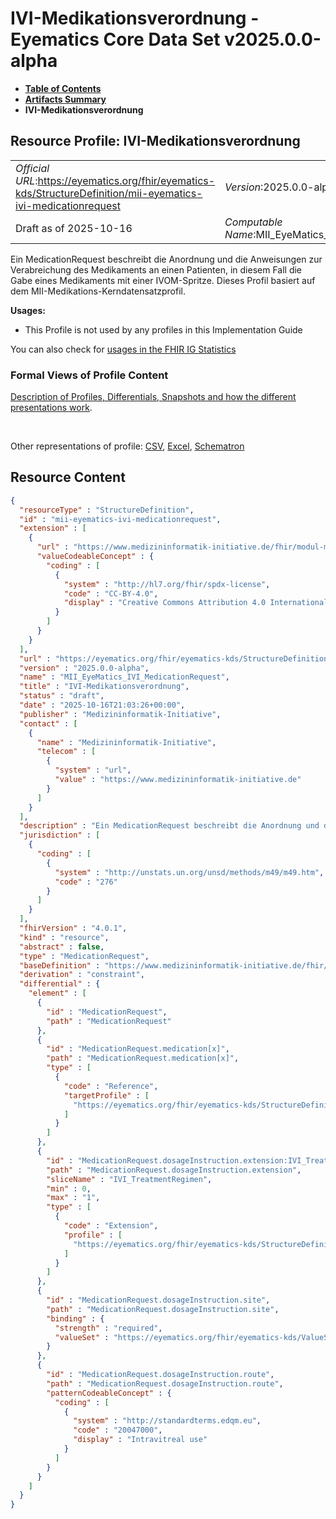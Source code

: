 # IVI-Medikationsverordnung - Eyematics Core Data Set v2025.0.0-alpha

* [**Table of Contents**](toc.md)
* [**Artifacts Summary**](artifacts.md)
* **IVI-Medikationsverordnung**

## Resource Profile: IVI-Medikationsverordnung 

| | |
| :--- | :--- |
| *Official URL*:https://eyematics.org/fhir/eyematics-kds/StructureDefinition/mii-eyematics-ivi-medicationrequest | *Version*:2025.0.0-alpha |
| Draft as of 2025-10-16 | *Computable Name*:MII_EyeMatics_IVI_MedicationRequest |

 
Ein MedicationRequest beschreibt die Anordnung und die Anweisungen zur Verabreichung des Medikaments an einen Patienten, in diesem Fall die Gabe eines Medikaments mit einer IVOM-Spritze. Dieses Profil basiert auf dem MII-Medikations-Kerndatensatzprofil. 

**Usages:**

* This Profile is not used by any profiles in this Implementation Guide

You can also check for [usages in the FHIR IG Statistics](https://packages2.fhir.org/xig/eyematics-kerndatensatz|current/StructureDefinition/mii-eyematics-ivi-medicationrequest)

### Formal Views of Profile Content

 [Description of Profiles, Differentials, Snapshots and how the different presentations work](http://build.fhir.org/ig/FHIR/ig-guidance/readingIgs.html#structure-definitions). 

 

Other representations of profile: [CSV](StructureDefinition-mii-eyematics-ivi-medicationrequest.csv), [Excel](StructureDefinition-mii-eyematics-ivi-medicationrequest.xlsx), [Schematron](StructureDefinition-mii-eyematics-ivi-medicationrequest.sch) 



## Resource Content

```json
{
  "resourceType" : "StructureDefinition",
  "id" : "mii-eyematics-ivi-medicationrequest",
  "extension" : [
    {
      "url" : "https://www.medizininformatik-initiative.de/fhir/modul-meta/StructureDefinition/mii-ex-meta-license-codeable",
      "valueCodeableConcept" : {
        "coding" : [
          {
            "system" : "http://hl7.org/fhir/spdx-license",
            "code" : "CC-BY-4.0",
            "display" : "Creative Commons Attribution 4.0 International"
          }
        ]
      }
    }
  ],
  "url" : "https://eyematics.org/fhir/eyematics-kds/StructureDefinition/mii-eyematics-ivi-medicationrequest",
  "version" : "2025.0.0-alpha",
  "name" : "MII_EyeMatics_IVI_MedicationRequest",
  "title" : "IVI-Medikationsverordnung",
  "status" : "draft",
  "date" : "2025-10-16T21:03:26+00:00",
  "publisher" : "Medizininformatik-Initiative",
  "contact" : [
    {
      "name" : "Medizininformatik-Initiative",
      "telecom" : [
        {
          "system" : "url",
          "value" : "https://www.medizininformatik-initiative.de"
        }
      ]
    }
  ],
  "description" : "Ein MedicationRequest beschreibt die Anordnung und die Anweisungen zur Verabreichung des Medikaments an einen Patienten, in diesem Fall die Gabe eines Medikaments mit einer IVOM-Spritze. Dieses Profil basiert auf dem MII-Medikations-Kerndatensatzprofil.",
  "jurisdiction" : [
    {
      "coding" : [
        {
          "system" : "http://unstats.un.org/unsd/methods/m49/m49.htm",
          "code" : "276"
        }
      ]
    }
  ],
  "fhirVersion" : "4.0.1",
  "kind" : "resource",
  "abstract" : false,
  "type" : "MedicationRequest",
  "baseDefinition" : "https://www.medizininformatik-initiative.de/fhir/core/modul-medikation/StructureDefinition/MedicationRequest",
  "derivation" : "constraint",
  "differential" : {
    "element" : [
      {
        "id" : "MedicationRequest",
        "path" : "MedicationRequest"
      },
      {
        "id" : "MedicationRequest.medication[x]",
        "path" : "MedicationRequest.medication[x]",
        "type" : [
          {
            "code" : "Reference",
            "targetProfile" : [
              "https://eyematics.org/fhir/eyematics-kds/StructureDefinition/mii-eyematics-ivom-medication"
            ]
          }
        ]
      },
      {
        "id" : "MedicationRequest.dosageInstruction.extension:IVI_TreatmentRegimen",
        "path" : "MedicationRequest.dosageInstruction.extension",
        "sliceName" : "IVI_TreatmentRegimen",
        "min" : 0,
        "max" : "1",
        "type" : [
          {
            "code" : "Extension",
            "profile" : [
              "https://eyematics.org/fhir/eyematics-kds/StructureDefinition/extension-ivi-treatment-regimen"
            ]
          }
        ]
      },
      {
        "id" : "MedicationRequest.dosageInstruction.site",
        "path" : "MedicationRequest.dosageInstruction.site",
        "binding" : {
          "strength" : "required",
          "valueSet" : "https://eyematics.org/fhir/eyematics-kds/ValueSet/eye-laterality"
        }
      },
      {
        "id" : "MedicationRequest.dosageInstruction.route",
        "path" : "MedicationRequest.dosageInstruction.route",
        "patternCodeableConcept" : {
          "coding" : [
            {
              "system" : "http://standardterms.edqm.eu",
              "code" : "20047000",
              "display" : "Intravitreal use"
            }
          ]
        }
      }
    ]
  }
}

```
